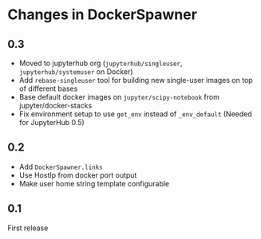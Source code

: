 # Changes in DockerSpawner

## 0.3

- Moved to jupyterhub org (`jupyterhub/singleuser`, `jupyterhub/systemuser` on Docker)
- Add `rebase-singleuser` tool for building new single-user images on top of different bases
- Base default docker images on `jupyter/scipy-notebook` from jupyter/docker-stacks
- Fix environment setup to use `get_env` instead of `_env_default` (Needed for JupyterHub 0.5)

## 0.2

- Add `DockerSpawner.links` 
- Use HostIp from docker port output
- Make user home string template configurable

## 0.1

First release